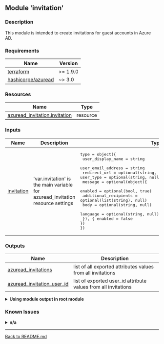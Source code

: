 ## Module 'invitation'

### Description

This module is intended to create invitations for guest accounts in Azure AD.

### Requirements

| Name | Version |
|------|---------|
| <a name="requirement_terraform"></a> [terraform](#requirement\_terraform) | >= 1.9.0 |
| <a name="requirement_azuread"></a> [hashicorpe\/azuread](#requirement\_azuread) | ~> 3.0 |

### Resources

| Name | Type |
|------|------|
| [azuread_invitation.invitation](https://registry.terraform.io/providers/hashicorp/azuread/latest/docs/resources/invitation) | resource |

### Inputs

| Name | Description | Type | Default | Required |
|------|-------------|------|---------|:--------:|
| <a name="input_invitation"></a> [invitation](#input\_invitation) | 'var.invitation' is the main variable for azuread_invitation resource settings | <pre>type        = object({<br>  user_display_name   = string<br>  user_email_address  = string<br>  redirect_url        = optional(string, "https://microsoft365.com")<br>  user_type           = optional(string, null)<br>  message             = optional(object({<br>    enabled               = optional(bool, true)<br>    additional_recipients = optional(list(string), null)<br>    body                  = optional(string, null)<br>    language              = optional(string, null)<br>  }), { enabled = false })<br>})<br></pre> | none | yes |

### Outputs

| Name | Description |
|------|-------------|
| <a name="output_azuread_invitations"></a> [azuread\_invitations](#output\_azuread\_invitations) | list of all exported attributes values from all invitations |
| <a name="output_azuread_invitation_user_id"></a> [azuread\_invitation\_user\_id](#output\_azuread\_invitation\_user\_id) | list of exported user_id attribute values from all invitations |

<details>
<summary><b>Using module output in root module</b></summary>

##### Examples

Output - IDs of all groups using 'azuread_invitation_user_id' output:

```
output "azuread_invitation_all_user_ids" {
    value = toset([
        for user_id in module.azuread_invitation :user_id.azuread_invitation_user_id
    ])
}
```

Output - ID of a single specified group using 'azuread_invitation_user_id' output:

```
output "azuread_invitation_user_id_1" {
    value = module.azuread_invitation["<i>&lt;Terraform-Resource-Name&gt;</i>"].azuread_invitation_user_id
}
```
</details>

### Known Issues

<details>
<summary><b>n/a</b></summary>

######
  
</details>
  
---
  
[Back to README.md](../README.md)  